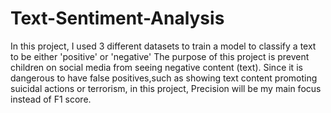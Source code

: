# Text-Sentiment-Analysis
In this project, I used 3 different datasets to train a model to classify a text to be either 'positive' or 'negative'
The purpose of this project is prevent children on social media from seeing negative content (text). Since it is dangerous to have false positives,such as showing text content promoting suicidal actions or terrorism, in this project, Precision will be my main focus instead of F1 score.
